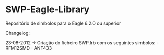 SWP-Eagle-Library
=================

Repositório de simbolos para o Eagle 6.2.0 ou superior

Changelog:

23-08-2012 -> Criação do ficheiro SWP.lrb com os seguintes simbolos:
                - RFM12SMD
                - ANT433